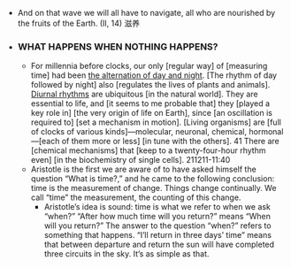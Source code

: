- And on that wave
we will all have to navigate,
all who are nourished
by the fruits of the Earth. (II, 14) 滋养
- ### WHAT HAPPENS WHEN NOTHING HAPPENS?
    - For millennia before clocks, our only [regular way] of [measuring time] had been [the alternation of day and night](((GRWzUgz8S))). [The rhythm of day followed by night] also [regulates the lives of plants and animals]. [Diurnal rhythms](((v8hwAeHGb))) are ubiquitous [in the natural world]. They are essential to life, and [it seems to me probable that] they [played a key role in] [the very origin of life on Earth], since [an oscillation is required to] [set a mechanism in motion]. [Living organisms] are [full of clocks of various kinds]—molecular, neuronal, chemical, hormonal—[each of them more or less] [in tune with the others]. 41 There are [chemical mechanisms] that [keep to a twenty-four-hour rhythm even] [in the biochemistry of single cells].
211211-11:40
    - Aristotle is the first we are aware of to have asked himself the question “What is time?,” and he came to the following conclusion: time is the measurement of change. Things change continually. We call “time” the measurement, the counting of this change.
        - Aristotle’s idea is sound: time is what we refer to when we ask “when?” “After how much time will you return?” means “When will you return?” The answer to the question “when?” refers to something that happens. “I’ll return in three days’ time” means that between departure and return the sun will have completed three circuits in the sky. It’s as simple as that.
